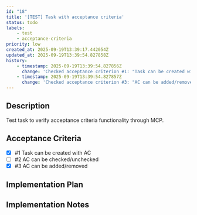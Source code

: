 ```yaml
---
id: "18"
title: '[TEST] Task with acceptance criteria'
status: todo
labels:
    - test
    - acceptance-criteria
priority: low
created_at: 2025-09-19T13:39:17.442054Z
updated_at: 2025-09-19T13:39:54.827858Z
history:
    - timestamp: 2025-09-19T13:39:54.827856Z
      change: 'Checked acceptance criterion #1: "Task can be created with AC"'
    - timestamp: 2025-09-19T13:39:54.827857Z
      change: 'Checked acceptance criterion #3: "AC can be added/removed"'
---
```

## Description

Test task to verify acceptance criteria functionality through MCP.

## Acceptance Criteria
<!-- AC:BEGIN -->

- [x] #1 Task can be created with AC
- [ ] #2 AC can be checked/unchecked
- [x] #3 AC can be added/removed

<!-- AC:END -->

## Implementation Plan



## Implementation Notes


